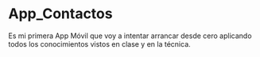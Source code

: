 # App_Contactos
Es mi primera App Móvil que voy a intentar arrancar desde cero aplicando todos los conocimientos vistos en clase y en la técnica.
